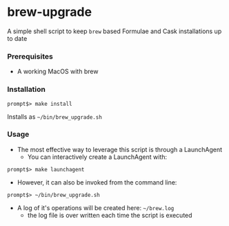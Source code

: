 # brew-upgrade
A simple shell script to keep `brew` based Formulae and Cask installations up to date

### Prerequisites
* A working MacOS with brew

### Installation
```
prompt$> make install
```

Installs as `~/bin/brew_upgrade.sh`

### Usage
* The most effective way to leverage this script is through a LaunchAgent
  * You can interactively create a LaunchAgent with:
```
prompt$> make launchagent
```
* However, it can also be invoked from the command line:
```
prompt$> ~/bin/brew_upgrade.sh
```
  * A log of it's operations will be created here: `~/brew.log`
    * the log file is over written each time the script is executed
